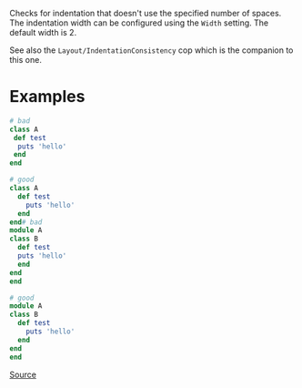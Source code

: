 
Checks for indentation that doesn't use the specified number of spaces.
The indentation width can be configured using the `Width` setting. The default width is 2.

See also the `Layout/IndentationConsistency` cop which is the companion to this one.

# Examples

```ruby
# bad
class A
 def test
  puts 'hello'
 end
end

# good
class A
  def test
    puts 'hello'
  end
end# bad
module A
class B
  def test
  puts 'hello'
  end
end
end

# good
module A
class B
  def test
    puts 'hello'
  end
end
end
```

[Source](http://www.rubydoc.info/gems/rubocop/RuboCop/Cop/Layout/IndentationWidth)